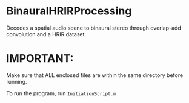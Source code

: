 # BinauralHRIRProcessing
Decodes a spatial audio scene to binaural stereo through overlap-add convolution and a HRIR dataset.

# IMPORTANT:
Make sure that ALL enclosed files are within the same directory before running.

To run the program, run `InitiationScript.m`

